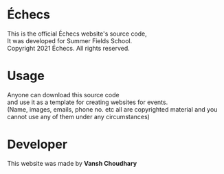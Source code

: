 # Échecs
This is the official Échecs website's source code,<br>
It was developed for Summer Fields School.<br>
Copyright 2021 Échecs. All rights reserved.
# Usage
Anyone can download this source code <br> 
and use it as a template for creating websites for events. <br>
(Name, images, emails, phone no. etc all are copyrighted material and you cannot use any of them under any circumstances)
# Developer
This website was made by <strong>Vansh Choudhary</strong>
